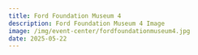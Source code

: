 ```yaml
---
title: Ford Foundation Museum 4
description: Ford Foundation Museum 4 Image
image: /img/event-center/fordfoundationmuseum4.jpg
date: 2025-05-22
---
```


